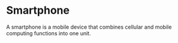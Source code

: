 # Smartphone
A smartphone is a mobile device that combines cellular and mobile computing functions into one unit.
